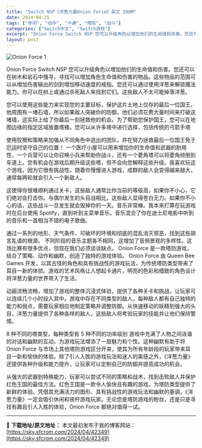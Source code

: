 ```yaml
---
title: "Switch NSP《洋葱力量Onion Force》英文 298M"
date: 2024-04-25
tags: ["休闲", "动作", "卡通", "塔防", "战斗"]
categories: ["Switch中文", "Switch游戏"]
excerpt: "Onion Force Switch NSP 您可以升级角色以增加他们的生命值和伤害。您还可以在树木和岩石中搜寻，寻找可以增加角色生命值和伤害的物品。这些物品的范围可以从增加伤害输出的剑到增加移动速度的戒指。您还可以通过使用洋葱来解锁魔法能力。你可以在树上或通过杀死敌人来找到它们。这些敌人不太可能掉&hellip;"
layout: post
---
```


<img class="aligncenter" src="https://sky.sfcrom.com/wp-content/uploads/2024/04/20240425104313-92faa.jpeg" alt="Onion Force 1" />

Onion Force Switch NSP 您可以升级角色以增加他们的生命值和伤害。您还可以在树木和岩石中搜寻，寻找可以增加角色生命值和伤害的物品。这些物品的范围可以从增加伤害输出的剑到增加移动速度的戒指。您还可以通过使用洋葱来解锁魔法能力。你可以在树上或通过杀死敌人来找到它们。这些敌人不太可能掉落洋葱。

您可以使用这些能力来实现您的主要目标，保护这片土地上仅存的最后一位国王。他周围有一堵石墙，所以如果敌人突破你的防御，他们必须花费大量时间来打破这堵墙，这实际上给了你最后一刻拯救他的机会。为了帮助您保护国王，您可以在地图边缘的指定区域放置塔楼。您可以从许多塔中进行选择，包括传统的弓箭手塔

使用狡猾和策略来加强从不同角色中选出的团队，并在努力拯救最后一位国王免于厄运时坚守自己的位置！
一个医疗小屋可以用来增加你的生命值和武器的耐用性，一个兵营可以让你召唤小兵来帮助你战斗，还有一个菱角塔可以将菱角倾倒到车道上。您有机会在游戏后期升级这些塔，但不会向您解释这些升级。我喜欢玩这个游戏，因为它很有挑战性。随着你慢慢进入游戏，成群的敌人会变得越来越大，通常每两轮就会引入一个新敌人。

这使得你很难顺利通过关卡，这些敌人通常比你当前的等级高，如果你不小心，它们绝对会打击你。与偶尔发生的头目战相比，这些敌人显得苍白无力。如果你不小心的话，这些战斗一旦发生就会毁掉你的一天。音乐非常棒。我本来打算在玩游戏时在后台使用 Spotify，直到听到主菜单音乐。音乐混合了你在迪士尼电影中听到的音乐和一首相当不错的电子歌曲。

通过一系列的地形、天气条件、可破坏的环境和彻底的混乱消灭邪恶，找到这些胡言乱语的根源。
不同阶段的音乐主题各不相同，这增加了音频景观的多样性。这场比赛有很多优点，但现在我们必须谈谈缺点。 Onion Force 是一款塔防游戏，结合了策略、动作和幽默，创造了独特的游戏体验。 Onion Force 由 Queen Bee Games 开发，以其古怪的角色和具有挑战性的游戏玩法，为传统塔防类型带来了耳目一新的体验。游戏的艺术风格让人想起卡通片，明亮的色彩和细致的角色设计将洋葱力量的世界带入了生活。

动画流畅流畅，增加了游戏的整体沉浸式体验，提供了各种关卡和挑战，让玩家可以连续几个小时投入其中。游戏中存在不同类型的敌人，每种敌人都有自己独特的能力和弱点，需要玩家相应地制定策略并调整防御。从快速移动的妖精到强大的头目，洋葱力量提供了各种各样的敌人，这些敌人将考验玩家的技能并让他们保持警惕。

8 种不同的塔类型，每种类型有 5 种不同的功率级别
游戏中充满了人物之间诙谐的对话和幽默的互动，为游戏玩法增添了一层魅力和个性。这种幽默有助于将 Onion Force 与市场上其他塔防游戏区分开来，使其为所有年龄段的玩家带来耳目一新和愉快的体验。除了引人入胜的游戏玩法和迷人的美感之外，《洋葱力量》还提供各种升级和能力提升，让玩家可以定制自己的防御并提高成功的机会。

从强大的武器到特殊能力，玩家可以尝试不同的策略和战术，找到击败敌人并保护红色王国的最佳方法。红色王国是一款令人愉快且有趣的游戏，为塔防类型提供了新鲜的体验。凭借其充满活力的图形、具有挑战性的游戏玩法和幽默的基调，《洋葱力量》一定会吸引休闲和铁杆游戏玩家。无论您是塔防游戏的粉丝，还是只是寻找有趣且引人入胜的体验，Onion Force 都绝对值得一试。

---
📖 **下载地址/原文地址：** 本文最初发布于我的博客网站：[https://sky.sfcrom.com/2024/04/42349](https://sky.sfcrom.com/2024/04/42349)
